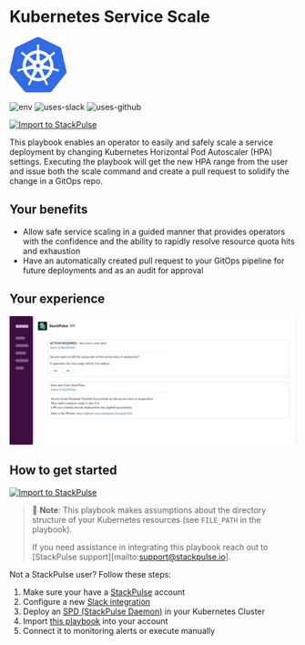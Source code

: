 # Kubernetes Service Scale

<img src="https://github.com/kubernetes/kubernetes/raw/master/logo/logo.png" width="100">

![env](https://img.shields.io/static/v1?label=env&message=Kubernetes&style=flat&logo=Kubernetes&color=326CE5)
![uses-slack](https://img.shields.io/static/v1?label=uses&message=Slack&style=flat&logo=slack&color=4A154B)
![uses-github](https://img.shields.io/static/v1?label=uses&message=GitHub&style=flat&logo=github&color=4078c0)

[![Import to StackPulse](../../images/open_in_stackpulse.svg)](https://app.stackpulse.io/playbook/create?tab=playbook#https://github.com/stackpulse/playbooks/blob/master/kubernetes/service-scale/playbook.yaml)

This playbook enables an operator to easily and safely scale a service deployment by changing Kubernetes Horizontal Pod Autoscaler (HPA) settings. Executing the playbook will get the new HPA range from the user and issue both the scale command and create a pull request to solidify the change in a GitOps repo.

## Your benefits

- Allow safe service scaling in a guided manner that provides operators with the confidence and the ability to rapidly resolve resource quota hits and exhaustion
- Have an automatically created pull request to your GitOps pipeline for future deployments and as an audit for approval

## Your experience

![slack_screenshot](../../images/k8s_service_scale.png)

## How to get started

[![Import to StackPulse](../../images/open_in_stackpulse.svg)](https://app.stackpulse.io/playbook/create?tab=playbook#https://github.com/stackpulse/playbooks/blob/master/kubernetes/service-scale/playbook.yaml)

> :memo: **Note**: This playbook makes assumptions about the directory structure of your Kubernetes resources (see `FILE_PATH` in the playbook).
>
> If you need assistance in integrating this playbook reach out to [StackPulse support][mailto:support@stackpulse.io].

Not a StackPulse user? Follow these steps:

1. Make sure your have a [StackPulse](https://stackpulse.com/get-started) account
2. Configure a  new [Slack integration](https://docs.stackpulse.io/getting_started/#step-3-configure-a-new-slack-integration)
3. Deploy an [SPD (StackPulse Daemon)](https://docs.stackpulse.io/spds/) in your Kubernetes Cluster
4. Import [this playbook](https://app.stackpulse.io/playbooks) into your account
5. Connect it to monitoring alerts or execute manually
